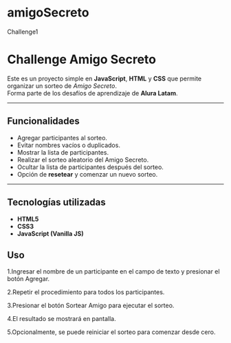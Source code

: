 # amigoSecreto
Challenge1

# Challenge Amigo Secreto

Este es un proyecto simple en **JavaScript**, **HTML** y **CSS** que permite organizar un sorteo de *Amigo Secreto*.  
Forma parte de los desafíos de aprendizaje de **Alura Latam**.

---

##  Funcionalidades

- Agregar participantes al sorteo.  
- Evitar nombres vacíos o duplicados.  
- Mostrar la lista de participantes.  
- Realizar el sorteo aleatorio del Amigo Secreto.  
- Ocultar la lista de participantes después del sorteo.  
- Opción de **resetear** y comenzar un nuevo sorteo.  

---

## Tecnologías utilizadas

- **HTML5**  
- **CSS3**  
- **JavaScript (Vanilla JS)**  

## Uso

1.Ingresar el nombre de un participante en el campo de texto y presionar el botón Agregar.

2.Repetir el procedimiento para todos los participantes.

3.Presionar el botón Sortear Amigo para ejecutar el sorteo.

4.El resultado se mostrará en pantalla.

5.Opcionalmente, se puede reiniciar el sorteo para comenzar desde cero.
